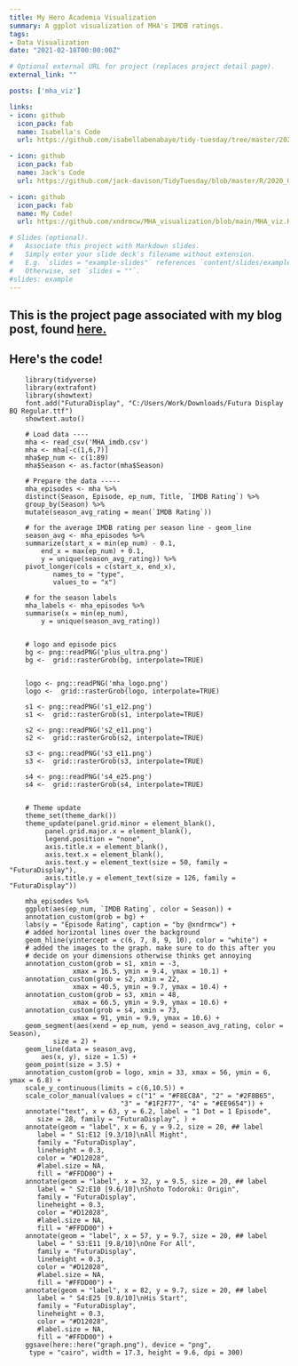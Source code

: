 ```yaml
---
title: My Hero Academia Visualization
summary: A ggplot visualization of MHA's IMDB ratings.
tags:
- Data Visualization
date: "2021-02-18T00:00:00Z"

# Optional external URL for project (replaces project detail page).
external_link: ""

posts: ['mha_viz']

links:
- icon: github
  icon_pack: fab
  name: Isabella's Code
  url: https://github.com/isabellabenabaye/tidy-tuesday/tree/master/2020/33_atla

- icon: github
  icon_pack: fab
  name: Jack's Code
  url: https://github.com/jack-davison/TidyTuesday/blob/master/R/2020_08_11_Avatar.R

- icon: github
  icon_pack: fab
  name: My Code!
  url: https://github.com/xndrmcw/MHA_visualization/blob/main/MHA_viz.R

# Slides (optional).
#   Associate this project with Markdown slides.
#   Simply enter your slide deck's filename without extension.
#   E.g. `slides = "example-slides"` references `content/slides/example-slides.md`.
#   Otherwise, set `slides = ""`.
#slides: example
---
```


## This is the project page associated with my blog post, found [**here.**](https://xndrmcw.netlify.app/post/mha_viz/)

## Here's the code!

        library(tidyverse)
        library(extrafont)
        library(showtext)
        font.add("FuturaDisplay", "C:/Users/Work/Downloads/Futura Display BQ Regular.ttf")
        showtext.auto()

        # Load data ----
        mha <- read_csv('MHA_imdb.csv')
        mha <- mha[-c(1,6,7)]
        mha$ep_num <- c(1:89)
        mha$Season <- as.factor(mha$Season)

        # Prepare the data -----
        mha_episodes <- mha %>%
        distinct(Season, Episode, ep_num, Title, `IMDB Rating`) %>%
        group_by(Season) %>%
        mutate(season_avg_rating = mean(`IMDB Rating`))

        # for the average IMDB rating per season line - geom_line
        season_avg <- mha_episodes %>%
        summarize(start_x = min(ep_num) - 0.1,
            end_x = max(ep_num) + 0.1,
            y = unique(season_avg_rating)) %>%
        pivot_longer(cols = c(start_x, end_x),
               names_to = "type",
               values_to = "x")

        # for the season labels
        mha_labels <- mha_episodes %>%
        summarise(x = min(ep_num),
            y = unique(season_avg_rating))


        # logo and episode pics
        bg <- png::readPNG('plus_ultra.png')
        bg <-  grid::rasterGrob(bg, interpolate=TRUE)


        logo <- png::readPNG('mha_logo.png')
        logo <-  grid::rasterGrob(logo, interpolate=TRUE)

        s1 <- png::readPNG('s1_e12.png')
        s1 <-  grid::rasterGrob(s1, interpolate=TRUE)

        s2 <- png::readPNG('s2_e11.png')
        s2 <-  grid::rasterGrob(s2, interpolate=TRUE)

        s3 <- png::readPNG('s3_e11.png')
        s3 <-  grid::rasterGrob(s3, interpolate=TRUE)

        s4 <- png::readPNG('s4_e25.png')
        s4 <-  grid::rasterGrob(s4, interpolate=TRUE)


        # Theme update
        theme_set(theme_dark())
        theme_update(panel.grid.minor = element_blank(),
             panel.grid.major.x = element_blank(),
             legend.position = "none",
             axis.title.x = element_blank(),
             axis.text.x = element_blank(),
             axis.text.y = element_text(size = 50, family = "FuturaDisplay"),
             axis.title.y = element_text(size = 126, family = "FuturaDisplay"))

        mha_episodes %>%
        ggplot(aes(ep_num, `IMDB Rating`, color = Season)) +
        annotation_custom(grob = bg) +
        labs(y = "Episode Rating", caption = "by @xndrmcw") +
        # added horizontal lines over the background
        geom_hline(yintercept = c(6, 7, 8, 9, 10), color = "white") +
        # added the images to the graph. make sure to do this after you
        # decide on your dimensions otherwise thinks get annoying
        annotation_custom(grob = s1, xmin = -3,
                    xmax = 16.5, ymin = 9.4, ymax = 10.1) +
        annotation_custom(grob = s2, xmin = 22,
                    xmax = 40.5, ymin = 9.7, ymax = 10.4) +
        annotation_custom(grob = s3, xmin = 48,
                    xmax = 66.5, ymin = 9.9, ymax = 10.6) +
        annotation_custom(grob = s4, xmin = 73,
                    xmax = 91, ymin = 9.9, ymax = 10.6) +
        geom_segment(aes(xend = ep_num, yend = season_avg_rating, color = Season),
               size = 2) +
        geom_line(data = season_avg,
            aes(x, y), size = 1.5) +
        geom_point(size = 3.5) +
        annotation_custom(grob = logo, xmin = 33, xmax = 56, ymin = 6, ymax = 6.8) +
        scale_y_continuous(limits = c(6,10.5)) +
        scale_color_manual(values = c("1" = "#F8EC8A", "2" = "#2F8B65",
                                "3" = "#1F2F77", "4" = "#EE9654")) +
        annotate("text", x = 63, y = 6.2, label = "1 Dot = 1 Episode",
           size = 28, family = "FuturaDisplay", ) +
        annotate(geom = "label", x = 6, y = 9.2, size = 20, ## label
           label = " S1:E12 [9.3/10]\nAll Might",
           family = "FuturaDisplay",
           lineheight = 0.3,
           color = "#D12028",
           #label.size = NA,
           fill = "#FFDD00") +
        annotate(geom = "label", x = 32, y = 9.5, size = 20, ## label
           label = " S2:E10 [9.6/10]\nShoto Todoroki: Origin",
           family = "FuturaDisplay",
           lineheight = 0.3,
           color = "#D12028",
           #label.size = NA,
           fill = "#FFDD00") +
        annotate(geom = "label", x = 57, y = 9.7, size = 20, ## label
           label = " S3:E11 [9.8/10]\nOne For All",
           family = "FuturaDisplay",
           lineheight = 0.3,
           color = "#D12028",
           #label.size = NA,
           fill = "#FFDD00") +
        annotate(geom = "label", x = 82, y = 9.7, size = 20, ## label
           label = " S4:E25 [9.8/10]\nHis Start",
           family = "FuturaDisplay",
           lineheight = 0.3,
           color = "#D12028",
           #label.size = NA,
           fill = "#FFDD00") +
        ggsave(here::here("graph.png"), device = "png",
         type = "cairo", width = 17.3, height = 9.6, dpi = 300)
